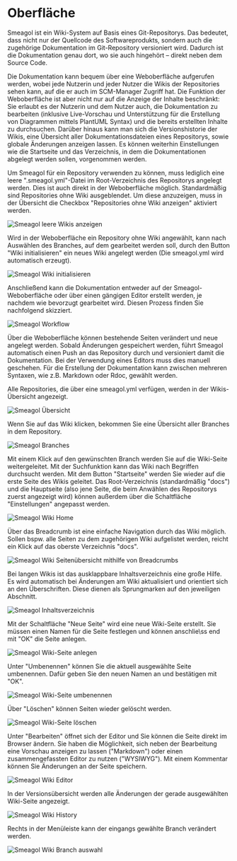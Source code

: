 # Oberfläche

Smeagol ist ein Wiki-System auf Basis eines Git-Repositorys. Das bedeutet, dass nicht nur der Quellcode des Softwareprodukts, sondern auch die zugehörige Dokumentation im Git-Repository versioniert wird. Dadurch ist die Dokumentation genau dort, wo sie auch hingehört – direkt neben dem Source Code.  

Die Dokumentation kann bequem über eine Weboberfläche aufgerufen werden, wobei jede Nutzerin und jeder Nutzer die Wikis der Repositories sehen kann, auf die er auch im SCM-Manager Zugriff hat. Die Funktion der Weboberfläche ist aber nicht nur auf die Anzeige der Inhalte beschränkt: Sie erlaubt es der Nutzerin und dem Nutzer auch, die Dokumentation zu bearbeiten (inklusive Live-Vorschau und Unterstützung für die Erstellung von Diagrammen mittels PlantUML Syntax) und die bereits erstellten Inhalte zu durchsuchen. Darüber hinaus kann man sich die Versionshistorie der Wikis, eine Übersicht aller Dokumentationsdateien eines Repositorys, sowie globale Änderungen anzeigen lassen. Es können weiterhin Einstellungen wie die Startseite und das Verzeichnis, in dem die Dokumentationen abgelegt werden sollen, vorgenommen werden.

Um Smeagol für ein Repository verwenden zu können, muss lediglich eine leere 
".smeagol.yml"-Datei im Root-Verzeichnis des Repositorys angelegt werden. Dies ist auch direkt in der Weboberfläche möglich. Standardmäßig sind Repositories ohne Wiki ausgeblendet. Um diese anzuzeigen, muss in der Übersicht die Checkbox "Repositories ohne Wiki anzeigen" aktiviert werden.

![Smeagol leere Wikis anzeigen](figures/smeagol/SmeagolShowEmptyRepos_DE.png)

Wird in der Weboberfläche ein Repository ohne Wiki angewählt, kann nach Auswählen des Branches, auf dem gearbeitet werden soll, durch den Button "Wiki initialisieren" ein neues Wiki angelegt werden (Die smeagol.yml wird automatisch erzeugt).

![Smeagol Wiki initialisieren](docs/figures/smeagol/SmeagolInitRepo_DE.png)

Anschlie&szlig;end kann die Dokumentation entweder auf der Smeagol-Weboberfläche oder über einen gängigen Editor erstellt werden, je nachdem wie bevorzugt gearbeitet wird. Diesen Prozess finden Sie nachfolgend skizziert.

![Smeagol Workflow](figures/smeagol/SmeagolWorkflow.png)

Über die Weboberfläche können bestehende Seiten verändert und neue angelegt werden. Sobald Änderungen gespeichert werden, führt Smeagol automatisch einen Push an das Repository durch und versioniert damit die Dokumentation. Bei der Verwendung eines Editors muss dies manuell geschehen. Für die Erstellung der Dokumentation kann zwischen mehreren Syntaxen, wie z.B. Markdown oder Rdoc, gewählt werden.

Alle Repositories, die über eine smeagol.yml verfügen, werden in der Wikis-Übersicht angezeigt.

![Smeagol Übersicht](docs/figures/smeagol/SmeagolOverview_DE.png)

Wenn Sie auf das Wiki klicken, bekommen Sie eine Übersicht aller Branches in dem Repository.

![Smeagol Branches](docs/figures/smeagol/SmeagolBranches_DE.png)

Mit einem Klick auf den gewünschten Branch werden Sie auf die Wiki-Seite weitergeleitet.
Mit der Suchfunktion kann das Wiki nach Begriffen durchsucht werden. Mit dem Button "Startseite" werden Sie wieder auf die erste Seite des Wikis geleitet.
Das Root-Verzeichnis (standardmäßig "docs") und die Hauptseite (also jene Seite, die beim Anwählen des Repositorys zuerst angezeigt wird) können außerdem über die Schaltfläche
"Einstellungen" angepasst werden.

![Smeagol Wiki Home](docs/figures/smeagol/SmeagolWiki_DE.png)

Über das Breadcrumb ist eine einfache Navigation durch das Wiki möglich. Sollen bspw. alle Seiten zu dem zugehörigen Wiki aufgelistet werden, reicht ein Klick auf das oberste Verzeichnis "docs".

![Smeagol Wiki Seitenübersicht mithilfe von Breadcrumbs](docs/figures/smeagol/SmeagolBreadcrumb_DE.png)

Bei langen Wikis ist das ausklappbare Inhaltsverzeichnis eine große Hilfe. Es wird automatisch bei Änderungen am Wiki aktualisiert und orientiert sich an den Überschriften. Diese dienen als Sprungmarken auf den jeweiligen Abschnitt.

![Smeagol Inhaltsverzeichnis](docs/figures/smeagol/SmeagolTableOfContents_DE.png)

Mit der Schaltfläche "Neue Seite" wird eine neue Wiki-Seite erstellt. Sie müssen einen Namen für die Seite festlegen und können anschlie\ss end mit "OK" die Seite anlegen.

![Smeagol Wiki-Seite anlegen](docs/figures/smeagol/SmeagolWikiNewPage.png)

Unter "Umbenennen" können Sie die aktuell ausgewählte Seite umbenennen. Dafür geben Sie den neuen Namen an und bestätigen mit "OK".

![Smeagol Wiki-Seite umbenennen](docs/figures/smeagol/SmeagolWikiRenamePage_DE.png)

Über "Löschen" können Seiten wieder gelöscht werden.

![Smeagol Wiki-Seite löschen](docs/figures/smeagol/SmeagolWikiDeletePage_DE.png)

Unter "Bearbeiten" öffnet sich der Editor und Sie können die Seite direkt im Browser ändern. Sie haben die Möglichkeit, sich neben der Bearbeitung eine Vorschau anzeigen zu lassen ("Markdown") oder einen zusammengefassten Editor zu nutzen ("WYSIWYG"). Mit einem Kommentar können Sie Änderungen an der Seite speichern.

![Smeagol Wiki Editor](docs/figures/smeagol/SmeagolEditor_DE.png)

In der Versionsübersicht werden alle Änderungen der gerade ausgewählten Wiki-Seite angezeigt.

![Smeagol Wiki History](docs/figures/smeagol/SmeagolHistory_DE.png)

Rechts in der Menüleiste kann der eingangs gewählte Branch verändert werden.

![Smeagol Wiki Branch auswahl](docs/figures/smeagol/SmeagolBranchDropdown_DE.png)

